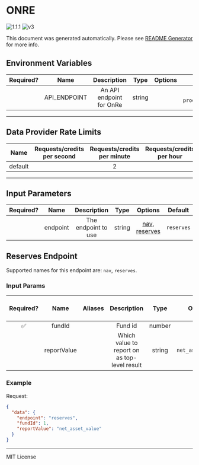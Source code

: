 # ONRE

![1.1.1](https://img.shields.io/github/package-json/v/smartcontractkit/external-adapters-js?filename=packages/sources/onre/package.json) ![v3](https://img.shields.io/badge/framework%20version-v3-blueviolet)

This document was generated automatically. Please see [README Generator](../../scripts#readme-generator) for more info.

## Environment Variables

| Required? |     Name     |       Description        |  Type  | Options |                      Default                      |
| :-------: | :----------: | :----------------------: | :----: | :-----: | :-----------------------------------------------: |
|           | API_ENDPOINT | An API endpoint for OnRe | string |         | `https://onre-api-prod.ew.r.appspot.com/data/nav` |

---

## Data Provider Rate Limits

|  Name   | Requests/credits per second | Requests/credits per minute | Requests/credits per hour | Note |
| :-----: | :-------------------------: | :-------------------------: | :-----------------------: | :--: |
| default |                             |              2              |                           |      |

---

## Input Parameters

| Required? |   Name   |     Description     |  Type  |                          Options                          |  Default   |
| :-------: | :------: | :-----------------: | :----: | :-------------------------------------------------------: | :--------: |
|           | endpoint | The endpoint to use | string | [nav](#reserves-endpoint), [reserves](#reserves-endpoint) | `reserves` |

## Reserves Endpoint

Supported names for this endpoint are: `nav`, `reserves`.

### Input Params

| Required? |    Name     | Aliases |                 Description                  |  Type  |      Options      |      Default      | Depends On | Not Valid With |
| :-------: | :---------: | :-----: | :------------------------------------------: | :----: | :---------------: | :---------------: | :--------: | :------------: |
|    ✅     |   fundId    |         |                   Fund id                    | number |                   |                   |            |                |
|           | reportValue |         | Which value to report on as top-level result | string | `net_asset_value` | `net_asset_value` |            |                |

### Example

Request:

```json
{
  "data": {
    "endpoint": "reserves",
    "fundId": 1,
    "reportValue": "net_asset_value"
  }
}
```

---

MIT License
